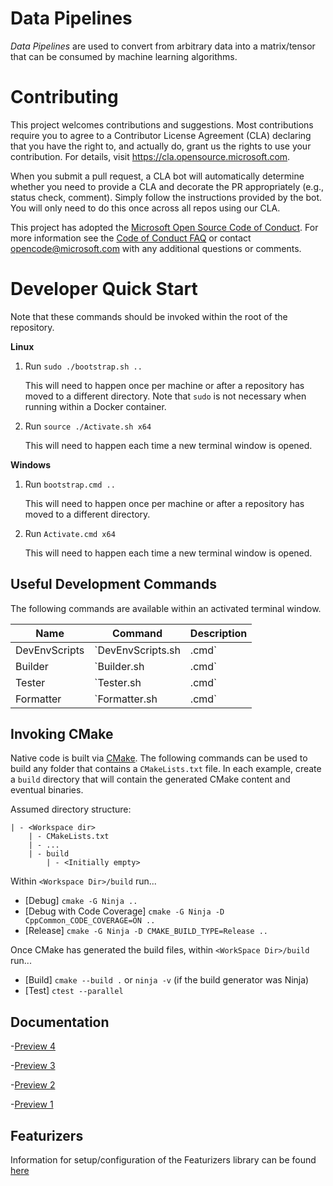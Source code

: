 
Data Pipelines
==============

*Data Pipelines* are used to convert from arbitrary data into a matrix/tensor that can be consumed by machine learning algorithms.

Contributing
============

This project welcomes contributions and suggestions.  Most contributions require you to agree to a
Contributor License Agreement (CLA) declaring that you have the right to, and actually do, grant us
the rights to use your contribution. For details, visit https://cla.opensource.microsoft.com.

When you submit a pull request, a CLA bot will automatically determine whether you need to provide
a CLA and decorate the PR appropriately (e.g., status check, comment). Simply follow the instructions
provided by the bot. You will only need to do this once across all repos using our CLA.

This project has adopted the [Microsoft Open Source Code of Conduct](https://opensource.microsoft.com/codeofconduct/).
For more information see the [Code of Conduct FAQ](https://opensource.microsoft.com/codeofconduct/faq/) or
contact [opencode@microsoft.com](mailto:opencode@microsoft.com) with any additional questions or comments.

Developer Quick Start
=====================
Note that these commands should be invoked within the root of the repository.

**Linux**

1) Run `sudo ./bootstrap.sh ..`

    This will need to happen once per machine or after a repository has moved to a different directory. Note that `sudo` is not necessary when running within a Docker container.

2) Run `source ./Activate.sh x64`

    This will need to happen each time a new terminal window is opened.

**Windows**

1) Run `bootstrap.cmd ..`

    This will need to happen once per machine or after a repository has moved to a different directory.

2) Run `Activate.cmd x64`

    This will need to happen each time a new terminal window is opened.

Useful Development Commands
---------------------------

The following commands are available within an activated terminal window.

Name            | Command                   | Description
----------------|---------------------------|------------------------------------------------------------
DevEnvScripts   | `DevEnvScripts.sh|.cmd`   | Lists all scripts available in the activated environment.
Builder         | `Builder.sh|.cmd`         | Builds C++, Python, C#, etc. files; invoked by the CI machine.
Tester          | `Tester.sh|.cmd`          | Tests C++, Python, C#, etc. files; invoked by the CI machine.
Formatter       | `Formatter.sh|.cmd`       | Formats C++ and Python source files. (Coming Soon)

Invoking CMake
--------------

Native code is built via [CMake](https://cmake.org/). The following commands can be used to build any folder that contains a `CMakeLists.txt` file.
In each example, create a `build` directory that will contain the generated CMake content and eventual binaries.

Assumed directory structure:

    | - <Workspace dir>
        | - CMakeLists.txt
        | - ...
        | - build
            | - <Initially empty>

Within `<Workspace Dir>/build` run...

- [Debug] `cmake -G Ninja ..`
- [Debug with Code Coverage] `cmake -G Ninja -D CppCommon_CODE_COVERAGE=ON ..`
- [Release] `cmake -G Ninja -D CMAKE_BUILD_TYPE=Release ..`

Once CMake has generated the build files, within `<WorkSpace Dir>/build` run...

- [Build] `cmake --build .` or `ninja -v` (if the build generator was Ninja)
- [Test] `ctest --parallel`

Documentation
--------------
-[Preview 4](https://featurizerslibrarybuild.blob.core.windows.net/archive/0.3.6-preview.4/Documentation/Microsoft.Featurizer-cpp/v1.0/html/index.html)

-[Preview 3](https://featurizerslibrarybuild.blob.core.windows.net/archive/0.3.6-preview.3/Documentation/Microsoft.Featurizer-cpp/v1.0/html/index.html)

-[Preview 2](https://featurizerslibrarybuild.blob.core.windows.net/archive/0.3.6-preview.2/Documentation/Microsoft.Featurizer-cpp/v1.0/html/index.html)

-[Preview 1](https://featurizerslibrarybuild.blob.core.windows.net/archive/0.3.6-preview.1/Documentation/Microsoft.Featurizer-cpp/v1.0/html/index.html)

## Featurizers
Information for setup/configuration of the Featurizers library can be found [here](src/FeaturizerPrep/Readme.md)
